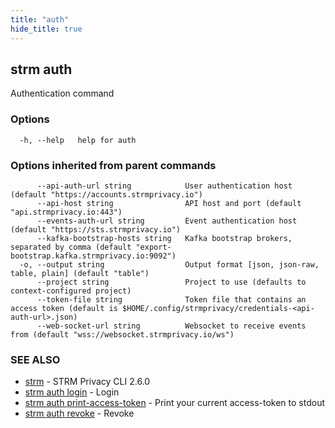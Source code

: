 ```yaml
---
title: "auth"
hide_title: true
---
```

## strm auth

Authentication command

### Options

```
  -h, --help   help for auth
```

### Options inherited from parent commands

```
      --api-auth-url string            User authentication host (default "https://accounts.strmprivacy.io")
      --api-host string                API host and port (default "api.strmprivacy.io:443")
      --events-auth-url string         Event authentication host (default "https://sts.strmprivacy.io")
      --kafka-bootstrap-hosts string   Kafka bootstrap brokers, separated by comma (default "export-bootstrap.kafka.strmprivacy.io:9092")
  -o, --output string                  Output format [json, json-raw, table, plain] (default "table")
      --project string                 Project to use (defaults to context-configured project)
      --token-file string              Token file that contains an access token (default is $HOME/.config/strmprivacy/credentials-<api-auth-url>.json)
      --web-socket-url string          Websocket to receive events from (default "wss://websocket.strmprivacy.io/ws")
```

### SEE ALSO

* [strm](/cli-reference/strm/index.md)	 - STRM Privacy CLI 2.6.0
* [strm auth login](/cli-reference/strm/auth/login.md)	 - Login
* [strm auth print-access-token](/cli-reference/strm/auth/print-access-token.md)	 - Print your current access-token to stdout
* [strm auth revoke](/cli-reference/strm/auth/revoke.md)	 - Revoke

